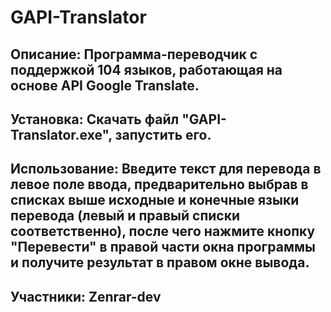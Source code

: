 # GAPI-Translator

## Описание: Программа-переводчик с поддержкой 104 языков, работающая на основе API Google Translate.

## Установка: Скачать файл "GAPI-Translator.exe", запустить его.

## Использование: Введите текст для перевода в левое поле ввода, предварительно выбрав в списках выше исходные и конечные языки перевода (левый и правый списки соответственно), после чего нажмите кнопку "Перевести" в правой части окна программы и получите результат в правом окне вывода.

## Участники: Zenrar-dev

